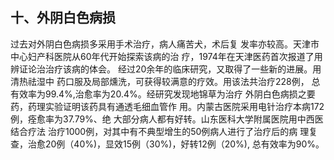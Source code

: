 ##  十、外阴白色病损  

过去对外阴白色病损多采用手术治疗，病人痛苦犬，术后复 发率亦较高。天津市中心妇产科医院从60年代开始探索该病的治 疗，1974年在天津医药首次报道了用辨证论治治疗该病的体会。 经过20余年的临床研究，又取得了一些新的进展。用清热祛湿中 药口服及局部燻洗，可获得较满意的疗效。用该法共治疗228例， 总有效率为99.4%,治愈率为20.4%。经研究发现地锦草为治疗 外阴白色病损之要药，药理实验证明该药具有通透毛细血管作  用。内蒙古医院采用电针治疗本病172例，痊愈率为37.79%、绝 大部分病人都有好转。山东医科大学附属医院用中西医结合疗法 治疗1000例，对其中有不典型增生的50例病人进行了治疗后的病 理复查，治愈20例（40%)，显效15例（30%)，好转12例（20%),  总有效率为90%。
